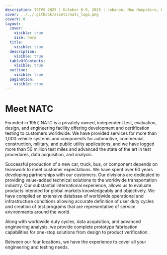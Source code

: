 ```yaml
---
description: ISTVS 2025 | October 6-9, 2025 | Lebanon, New Hampshire, USA
cover: ../../.gitbook/assets/natc_logo.png
coverY: 0
layout:
  cover:
    visible: true
    size: hero
  title:
    visible: true
  description:
    visible: true
  tableOfContents:
    visible: true
  outline:
    visible: true
  pagination:
    visible: true
---
```


# Meet NATC

Founded in 1957, NATC is a privately owned, independent test, evaluation, design, and engineering facility offering development and certification testing to customers worldwide. We have provided services for more than 1,000 vehicle systems and components for automotive, commercial, construction, military, and public utility applications, and we have logged more than 50 million test miles and advanced the state of the art in test procedures, data acquisition, and analysis.

Successful production of a new car, truck, bus, or component depends on teamwork to meet customer expectations. We have spent over 60 years developing partnerships with our customers. Our divisions are dedicated to providing value-added technical solutions to the worldwide transportation industry. Our substantial international experience, allows us to evaluate products intended for global markets knowledgeably and objectively. We have compiled an extensive database of worldwide operational and infrastructure conditions allowing accurate definition of user duty cycles and creation of test programs that are representative of service environments around the world.

Along with worldwide duty cycles, data acquisition, and advanced engineering analysis, we provide complete prototype fabrication capabilities for one-stop solutions from design to product verification.

Between our four locations, we have the experience to cover all your engineering and testing needs.
